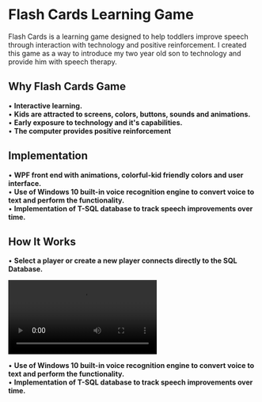 # Flash Cards Learning Game 
Flash Cards is a learning game designed to help toddlers improve speech through interaction with technology and positive reinforcement. 
I created this game as a way to introduce my two year old son to technology and provide him with speech therapy. 

## Why Flash Cards Game  
• **Interactive learning.**  
• **Kids are attracted to screens, colors, buttons, sounds and animations.**  
• **Early exposure to technology and it's capabilities.**  
• **The computer provides positive reinforcement**  

## Implementation
• **WPF front end with animations, colorful-kid friendly colors and user interface.**  
• **Use of Windows 10 built-in voice recognition engine to convert voice to text and perform the functionality.**  
• **Implementation of T-SQL database to track speech improvements over time.**  

## How It Works
• **Select a player or create a new player connects directly to the SQL Database.**  

![](https://user-images.githubusercontent.com/87249182/131024792-74d0db8b-0ec1-4a0e-a59f-5eeb7fca1a4e.mp4)  

• **Use of Windows 10 built-in voice recognition engine to convert voice to text and perform the functionality.**  
• **Implementation of T-SQL database to track speech improvements over time.**  
